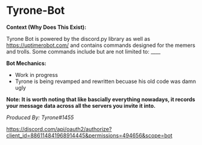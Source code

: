 # Tyrone-Bot

**Context (Why Does This Exist):**

Tyrone Bot is powered by the discord.py library as well as https://uptimerobot.com/ and contains commands designed for the memers and trolls. Some commands include but are not limited to: ____

**Bot Mechanics:**

- Work in progress
- Tyrone is being revamped and rewritten becuase his old code was damn ugly

**Note: It is worth noting that like bascially everything nowadays, it records your message data across all the servers you invite it into.**

*Produced By: Tyrone#1455*

https://discord.com/api/oauth2/authorize?client_id=886114841968914445&permissions=494656&scope=bot
